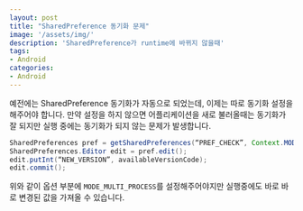 ```yaml
---
layout: post
title: "SharedPreference 동기화 문제"
image: '/assets/img/'
description: 'SharedPreference가 runtime에 바뀌지 않을때'
tags:
- Android
categories:
- Android
---
```


예전에는 SharedPreference 동기화가 자동으로 되었는데, 이제는 따로 동기화 설정을 해주어야 합니다.
만약 설정을 하지 않으면 어플리케이션을 새로 불러올때는 동기화가 잘 되지만 실행 중에는 동기화가 되지 않는 문제가 발생합니다.

```java
SharedPreferences pref = getSharedPreferences(“PREF_CHECK”, Context.MODE_MULTI_PROCESS);
SharedPreferences.Editor edit = pref.edit();
edit.putInt(“NEW_VERSION”, availableVersionCode);
edit.commit();
```

위와 같이 옵션 부분에 `MODE_MULTI_PROCESS`를 설정해주어야지만 실행중에도 바로 바로 변경된 값을 가져올 수 있습니다.
